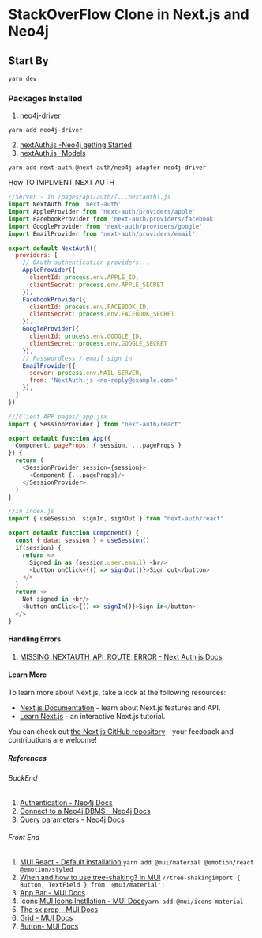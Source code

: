 # StackOverFlow Clone in Next.js and Neo4j

## Start By

```yarn dev```

### Packages Installed

1. [neo4j-driver]()

```yarn add neo4j-driver```

2. [nextAuth.js -Neo4j getting Started](https://next-auth.js.org/adapters/neo4j)
3. [nextAuth.js -Models](https://next-auth.js.org/adapters/models)

```yarn add next-auth @next-auth/neo4j-adapter neo4j-driver```

How TO IMPLMENT NEXT AUTH

```js
//Server - in /pages/api/auth/[...nextauth].js
import NextAuth from 'next-auth'
import AppleProvider from 'next-auth/providers/apple'
import FacebookProvider from 'next-auth/providers/facebook'
import GoogleProvider from 'next-auth/providers/google'
import EmailProvider from 'next-auth/providers/email'

export default NextAuth({
  providers: [
    // OAuth authentication providers...
    AppleProvider({
      clientId: process.env.APPLE_ID,
      clientSecret: process.env.APPLE_SECRET
    }),
    FacebookProvider({
      clientId: process.env.FACEBOOK_ID,
      clientSecret: process.env.FACEBOOK_SECRET
    }),
    GoogleProvider({
      clientId: process.env.GOOGLE_ID,
      clientSecret: process.env.GOOGLE_SECRET
    }),
    // Passwordless / email sign in
    EmailProvider({
      server: process.env.MAIL_SERVER,
      from: 'NextAuth.js <no-reply@example.com>'
    }),
  ]
})
```

```js
///Client APP pages/_app.jsx
import { SessionProvider } from "next-auth/react"

export default function App({
  Component, pageProps: { session, ...pageProps }
}) {
  return (
    <SessionProvider session={session}>
      <Component {...pageProps}/>
    </SessionProvider>
  )
}
```

```js
//in index.js
import { useSession, signIn, signOut } from "next-auth/react"

export default function Component() {
  const { data: session } = useSession()
  if(session) {
    return <>
      Signed in as {session.user.email} <br/>
      <button onClick={() => signOut()}>Sign out</button>
    </>
  }
  return <>
    Not signed in <br/>
    <button onClick={() => signIn()}>Sign in</button>
  </>
}
```

#### Handling Errors

1. [MISSING_NEXTAUTH_API_ROUTE_ERROR - Next Auth js Docs](https://next-auth.js.org/errors#missing_nextauth_api_route_error)

#### Learn More

To learn more about Next.js, take a look at the following resources:

- [Next.js Documentation](https://nextjs.org/docs) - learn about Next.js features and API.
- [Learn Next.js](https://nextjs.org/learn) - an interactive Next.js tutorial.

You can check out [the Next.js GitHub repository](https://github.com/vercel/next.js/) - your feedback and contributions are welcome!

##### References

###### BackEnd

1. [Authentication - Neo4j Docs](https://neo4j.com/docs/graphql-manual/current/auth/authentication/)
2. [Connect to a Neo4j DBMS - Neo4j Docs](https://neo4j.com/docs/browser-manual/current/operations/dbms-connection/)
3. [Query parameters - Neo4j Docs](https://neo4j.com/docs/browser-manual/current/operations/query-parameters/)

###### Front End

1. [MUI React - Default installation](https://mui.com/material-ui/getting-started/installation/#default-installation)
```yarn add @mui/material @emotion/react @emotion/styled```
2. [When and how to use tree-shaking? in  MUI](https://mui.com/material-ui/guides/minimizing-bundle-size/)
```//tree-shakingimport { Button, TextField } from '@mui/material';```
3. [App Bar - MUI Docs](https://mui.com/material-ui/react-app-bar/)
4. Icons [MUI Icons Instllation - MUI Docs](https://mui.com/material-ui/getting-started/installation/#icons)```yarn add @mui/icons-material```
5. [The sx prop  - MUI Docs](https://mui.com/system/getting-started/the-sx-prop/)
6. [Grid - MUI Docs](https://mui.com/material-ui/react-grid/)
7. [Button- MUI Docs](https://mui.com/material-ui/react-button/#main-content)

